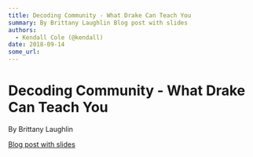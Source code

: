 ```yaml
---
title: Decoding Community - What Drake Can Teach You
summary: By Brittany Laughlin Blog post with slides
authors:
  - Kendall Cole (@kendall)
date: 2018-09-14
some_url: 
---
```


# Decoding Community - What Drake Can Teach You


By Brittany Laughlin

[Blog post with slides](https://medium.com/@br_ttany/decoding-blockchain-community-c5938d112349)